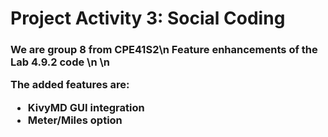 <h1>Project Activity 3: Social Coding</h1>

<h3>We are group 8 from CPE41S2\n
Feature enhancements of the Lab 4.9.2 code 
\n
\n

The added features are:

<ul>
    <li>KivyMD GUI integration
    <li>Meter/Miles option
</ul>
</h3>
